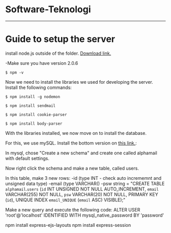 # Software-Teknologi

________________________________________________________________________________

# Guide to setup the server

install node.js outside of the folder. [Download link.](https://nodejs.org/en/)


-Make sure you have version 2.0.6

	$ npm -v

Now we need to install the libraries we used for developing the server. Install the following commands:

	$ npm install -g nodemon
    
	$ npm install sendmail

	$ npm install cookie-parser

	$ npm install body-parser

With the libraries installed, we now move on to install the database.

For this, we use mySQL. Install the bottom version on [this link.](https://dev.mysql.com/downloads/installer/):


In mysql, chose "Create a new schema" and create one called alphamail
with default settings.

Now right click the schema and make a new table, called users. 

In this table, make 3 new rows:
	-id (type INT - check auto incrememnt and unsigned data type)
	-email (type VARCHAR()
	-psw
string = "CREATE TABLE `alphamail`.`users` (`id` INT UNSIGNED NOT NULL AUTO_INCREMENT, `email` VARCHAR(255) NOT NULL, `psw` VARCHAR(20) NOT NULL, PRIMARY KEY (`id`), UNIQUE INDEX `email_UNIQUE` (`email` ASC) VISIBLE);"

Make a new query and execute the following code:
ALTER USER 'root'@'localhost' IDENTIFIED WITH mysql_native_password BY 'password'


npm install express-ejs-layouts
npm install express-session


